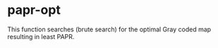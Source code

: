# papr-opt
This function searches (brute search) for the optimal Gray coded map resulting in least PAPR.
